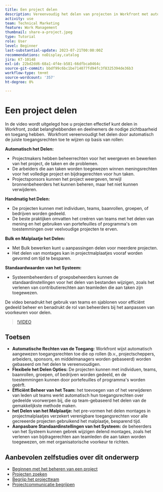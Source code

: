 ```yaml
---
title: Een project delen
description: Vereenvoudig het delen van projecten in Workfront met automatische toegangsrechten, flexibele opties, teamgebaseerd beheer, sjabloon delen en aanpasbare systeemstandaardwaarden voor gestroomlijnde samenwerking.
activity: use
team: Technical Marketing
feature: Work Management
thumbnail: share-a-project.jpeg
type: Tutorial
role: User
level: Beginner
last-substantial-update: 2023-07-21T00:00:00Z
recommendations: noDisplay,catalog
jira: KT-10148
exl-id: 22bd2dd6-68a1-4f4e-b581-66dfbca0464c
source-git-commit: bbdf99c6bc1be714077fd94fc3f8325394de36b3
workflow-type: tm+mt
source-wordcount: '357'
ht-degree: 0%

---
```


# Een project delen

In de video wordt uitgelegd hoe u projecten effectief kunt delen in Workfront, zodat belanghebbenden en deelnemers de nodige zichtbaarheid en toegang hebben. &#x200B; Workfront vereenvoudigt het delen door automatisch de juiste toegangsrechten toe te wijzen op basis van rollen:

**Automatisch het Delen:**
* Projectmakers hebben beheerrechten voor het weergeven en bewerken van het project, de taken en de problemen.
* De arbeiders die aan taken worden toegewezen winnen meningsrechten voor het volledige project en bijdragerechten voor hun taken.
* Projectsponsors kunnen het project weergeven, terwijl bronnenbeheerders het kunnen beheren, maar het niet kunnen verwijderen.

**Handmatig het Delen:**
* De projecten kunnen met individuen, teams, baanrollen, groepen, of bedrijven worden gedeeld.
* De beste praktijken omvatten het creëren van teams met het delen van mening en het gebruiken van portefeuilles of programma&#39;s om toestemmingen over veelvoudige projecten te erven.

**Bulk en Malplaatje het Delen:**
* Met Bulk bewerken kunt u aanpassingen delen voor meerdere projecten. &#x200B;
* Het delen van montages kan in projectmalplaatjes vooraf worden gevormd om tijd te besparen. &#x200B;

**Standaardwaarden van het Systeem:**
* Systeembeheerders of groepsbeheerders kunnen de standaardinstellingen voor het delen van bestanden wijzigen, zoals het verlenen van contributierechten aan teamleden die aan taken zijn toegewezen.

De video benadrukt het gebruik van teams en sjablonen voor efficiënt gedeeld beheer en benadrukt de rol van beheerders bij het aanpassen van voorkeuren voor delen.

>[!VIDEO](https://video.tv.adobe.com/v/3418904/?quality=12&learn=on&enablevpops=1)

## Toetsen

* **Automatische Rechten van de Toegang:** Workfront wijst automatisch aangewezen toegangsrechten toe die op rollen (b.v., projectscheppers, arbeiders, sponsors, en middelmanagers worden gebaseerd) worden gebaseerd om het delen te vereenvoudigen. &#x200B;
* **Flexibele het Delen Opties:** De projecten kunnen met individuen, teams, baanrollen, groepen, of bedrijven worden gedeeld, en de toestemmingen kunnen door portefeuilles of programma&#39;s worden geërft. &#x200B;
* **Efficiënt Beheer van het Team:** het toevoegen van of het verwijderen van leden uit teams werkt automatisch hun toegangsrechten over gedeelde voorwerpen bij, die op team-gebaseerd het delen van de gemakkelijkste methode maken. &#x200B;
* **het Delen van het Malplaatje:** het pre-vormen het delen montages in projectmalplaatjes verzekert verenigbare toegangsrechten voor alle gecreeerde projecten gebruikend het malplaatje, besparend tijd. &#x200B;
* **Aanpasbare Standaardinstellingen van het Systeem:** de beheerders van het Systeem kunnen gebrek wijzigen delend montages, zoals het verlenen van bijdragerechten aan teamleden die aan taken worden toegewezen, om met organisatorische voorkeur te richten. &#x200B;


## Aanbevolen zelfstudies over dit onderwerp

* [Beginnen met het beheren van een project](/help/manage-work/projects/getting-started-manage-a-project.md)
* [Projecten zoeken](/help/manage-work/projects/find-projects.md)
* [Begrijp het projectteam](/help/manage-work/projects/understand-the-project-team.md)
* [Projectcommunicatie begrijpen](/help/manage-work/projects/understand-project-communication.md)

